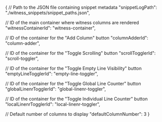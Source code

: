 {
  // Path to the JSON file containing snippet metadata
  "snippetLogPath": "./witness_snippets/snippet_paths.json",

  // ID of the main container where witness columns are rendered
  "witnessContainerId": "witness-container",

  // ID of the container for the "Add Column" button
  "columnAdderId": "column-adder",

  // ID of the container for the "Toggle Scrolling" button
  "scrollTogglerId": "scroll-toggler",

  // ID of the container for the "Toggle Empty Line Visibility" button
  "emptyLineTogglerId": "empty-line-toggler",

  // ID of the container for the "Toggle Global Line Counter" button
  "globalLinenrTogglerId": "global-linenr-toggler",

  // ID of the container for the "Toggle Individual Line Counter" button
  "localLinenrTogglerId": "local-linenr-toggler",

  // Default number of columns to display
  "defaultColumnNumber": 3
}